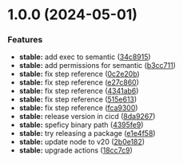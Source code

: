 # 1.0.0 (2024-05-01)


### Features

* **stable:** add exec to semantic ([34c8915](https://github.com/AndreyShep2012/go-proxy/commit/34c89154d0cf7d33bfd7e6b7f6071f05864c5951))
* **stable:** add permissions for semantic ([b3cc711](https://github.com/AndreyShep2012/go-proxy/commit/b3cc711fd679426e16262b958b46f008766b95da))
* **stable:** fix step reference ([0c2e20b](https://github.com/AndreyShep2012/go-proxy/commit/0c2e20be8cba5169bb00dd290b17c502bc61e443))
* **stable:** fix step reference ([e27c860](https://github.com/AndreyShep2012/go-proxy/commit/e27c860388d0eb8ddcfdae55f0c4c4b80eb5b1d5))
* **stable:** fix step reference ([4341ab6](https://github.com/AndreyShep2012/go-proxy/commit/4341ab624771ab20bac4847c14882cb46304d83e))
* **stable:** fix step reference ([515e613](https://github.com/AndreyShep2012/go-proxy/commit/515e6139d490a661ba6abd0fc8245742d19d53b5))
* **stable:** fix step reference ([fca9300](https://github.com/AndreyShep2012/go-proxy/commit/fca9300b4c1e8e7990ba8ddbc3a1a413ccfb8305))
* **stable:** release version in cicd ([8da9267](https://github.com/AndreyShep2012/go-proxy/commit/8da9267388047c41d44da48964722d3aab0620ca))
* **stable:** speficy binary path ([4395fe9](https://github.com/AndreyShep2012/go-proxy/commit/4395fe94395f16391397c70f9b716a9096a845ca))
* **stable:** try releasing a package ([e1e4f58](https://github.com/AndreyShep2012/go-proxy/commit/e1e4f58cf9e4bf6e30440918ab15033059410553))
* **stable:** update node to v20 ([2b0e182](https://github.com/AndreyShep2012/go-proxy/commit/2b0e18263f56039dbd6fea3096394bdc8177a1fd))
* **stable:** upgrade actions ([18cc7c9](https://github.com/AndreyShep2012/go-proxy/commit/18cc7c95ee633cfba232a799cbd72b65444663e0))
